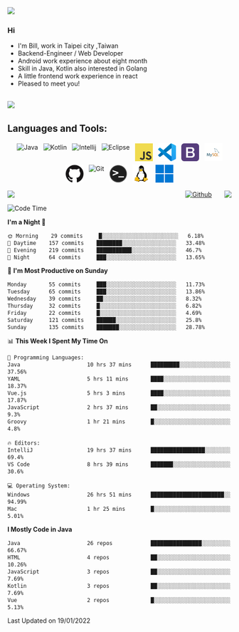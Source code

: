  
![](https://visitor-badge.laobi.icu/badge?page_id=xinqilin.xinqilin)

### Hi 

- I'm Bill, work in Taipei city ,Taiwan
- Backend-Engineer / Web Developer
- Android work experience about eight month
- Skill in Java, Kotlin also interested in Golang
- A little frontend work experience in react 
- Pleased to meet you!

<br />
<img src="https://github-profile-trophy.vercel.app/?username=xinqilin&column=7&margin-w=15" />

## Languages and Tools:
<p align="center">
<img src="https://raw.githubusercontent.com/jmnote/z-icons/master/svg/java.svg" alt="Java" height="40" style="vertical-align:top; margin:4px">
<img src="https://img.icons8.com/color/48/000000/kotlin.png"/  alt="Kotlin" height="40" style="vertical-align:top; margin:4px">
<img src="https://img.icons8.com/color/48/000000/intellij-idea.png" alt="Intellij" height="40" style="vertical-align:top; margin:4px"/>
<img src="https://img.icons8.com/ios-filled/50/000000/java-eclipse.png" alt="Eclipse" height="40" style="vertical-align:top; margin:4px"/>

<img src="https://raw.githubusercontent.com/github/explore/80688e429a7d4ef2fca1e82350fe8e3517d3494d/topics/javascript/javascript.png" alt="Javascript" height="40" style="vertical-align:top; margin:4px">
<img src="https://raw.githubusercontent.com/github/explore/80688e429a7d4ef2fca1e82350fe8e3517d3494d/topics/visual-studio-code/visual-studio-code.png" alt="VS Code" height="40" style="vertical-align:top; margin:4px">
<img src="https://raw.githubusercontent.com/github/explore/80688e429a7d4ef2fca1e82350fe8e3517d3494d/topics/bootstrap/bootstrap.png" alt="Bootstrap" height="40" style="vertical-align:top; margin:4px">
<img src="https://raw.githubusercontent.com/github/explore/80688e429a7d4ef2fca1e82350fe8e3517d3494d/topics/mysql/mysql.png" alt="MySQL" height="40" style="vertical-align:top; margin:4px">
<img src="https://raw.githubusercontent.com/github/explore/78df643247d429f6cc873026c0622819ad797942/topics/github/github.png" alt="Github" height="40" style="vertical-align:top; margin:4px">

<img src="https://raw.githubusercontent.com/jmnote/z-icons/master/svg/git.svg" alt="Git" height="40" style="vertical-align:top; margin:4px">
<img src="https://raw.githubusercontent.com/github/explore/80688e429a7d4ef2fca1e82350fe8e3517d3494d/topics/terminal/terminal.png" alt="Terminal" height="40" style="vertical-align:top; margin:4px">
<img src="https://raw.githubusercontent.com/github/explore/80688e429a7d4ef2fca1e82350fe8e3517d3494d/topics/linux/linux.png" alt="Linux" height="40" style="vertical-align:top; margin:4px" alt="Windows" height="40" style="vertical-align:top; margin:4px">
<img src="https://raw.githubusercontent.com/github/explore/80688e429a7d4ef2fca1e82350fe8e3517d3494d/topics/windows/windows.png" alt="Windows" height="40" style="vertical-align:top; margin:4px">

</p>

<div width="100%">   
 <a href="https://readme-stats-cfgj2cxdy.vercel.app/api?username=xinqilin&count_private=true&show_icons=true&theme=algolia">
   <img  align="left" src="https://github-readme-stats.vercel.app/api?username=xinqilin&show_icons=true&theme=algolia&card_width=4" width="400"/>
 </a>
 <a href="https://readme-stats-cfgj2cxdy.vercel.app/api/top-langs/?username=xinqilin&hide=php,html,css&theme=algolia">
  <img  align="right" src="https://github-readme-stats.vercel.app/api/top-langs/?username=xinqilin&hide=html,css&theme=algolia&langs_count=10&layout=compact" />
 </a>
</div>

[![Github](https://img.shields.io/github/followers/xinqilin?label=Follow&style=social)](https://github.com/xinqilin)

 
<!--START_SECTION:waka-->
![Code Time](http://img.shields.io/badge/Code%20Time-115%20hrs%2042%20mins-blue)

**I'm a Night 🦉** 

```text
🌞 Morning    29 commits     █░░░░░░░░░░░░░░░░░░░░░░░░   6.18% 
🌆 Daytime    157 commits    ████████░░░░░░░░░░░░░░░░░   33.48% 
🌃 Evening    219 commits    ███████████░░░░░░░░░░░░░░   46.7% 
🌙 Night      64 commits     ███░░░░░░░░░░░░░░░░░░░░░░   13.65%

```
📅 **I'm Most Productive on Sunday** 

```text
Monday       55 commits     ███░░░░░░░░░░░░░░░░░░░░░░   11.73% 
Tuesday      65 commits     ███░░░░░░░░░░░░░░░░░░░░░░   13.86% 
Wednesday    39 commits     ██░░░░░░░░░░░░░░░░░░░░░░░   8.32% 
Thursday     32 commits     █░░░░░░░░░░░░░░░░░░░░░░░░   6.82% 
Friday       22 commits     █░░░░░░░░░░░░░░░░░░░░░░░░   4.69% 
Saturday     121 commits    ██████░░░░░░░░░░░░░░░░░░░   25.8% 
Sunday       135 commits    ███████░░░░░░░░░░░░░░░░░░   28.78%

```


📊 **This Week I Spent My Time On** 

```text
💬 Programming Languages: 
Java                     10 hrs 37 mins      █████████░░░░░░░░░░░░░░░░   37.56% 
YAML                     5 hrs 11 mins       ████░░░░░░░░░░░░░░░░░░░░░   18.37% 
Vue.js                   5 hrs 3 mins        ████░░░░░░░░░░░░░░░░░░░░░   17.87% 
JavaScript               2 hrs 37 mins       ██░░░░░░░░░░░░░░░░░░░░░░░   9.3% 
Groovy                   1 hr 21 mins        █░░░░░░░░░░░░░░░░░░░░░░░░   4.8%

🔥 Editors: 
IntelliJ                 19 hrs 37 mins      █████████████████░░░░░░░░   69.4% 
VS Code                  8 hrs 39 mins       ███████░░░░░░░░░░░░░░░░░░   30.6%

💻 Operating System: 
Windows                  26 hrs 51 mins      ███████████████████████░░   94.99% 
Mac                      1 hr 25 mins        █░░░░░░░░░░░░░░░░░░░░░░░░   5.01%

```

**I Mostly Code in Java** 

```text
Java                     26 repos            ████████████████░░░░░░░░░   66.67% 
HTML                     4 repos             ██░░░░░░░░░░░░░░░░░░░░░░░   10.26% 
JavaScript               3 repos             ██░░░░░░░░░░░░░░░░░░░░░░░   7.69% 
Kotlin                   3 repos             ██░░░░░░░░░░░░░░░░░░░░░░░   7.69% 
Vue                      2 repos             █░░░░░░░░░░░░░░░░░░░░░░░░   5.13%

```



 Last Updated on 19/01/2022
<!--END_SECTION:waka-->
 
 
<!-- <img src="https://wakatime.com/share/@abb22933-8532-4f24-8a13-e9e97bfee0f0/e937d23b-e152-4ff2-8509-e5b981912493.svg"  alt="Coding Chart" style="border-radius: 10px;border: solid 10px;" /> -->


